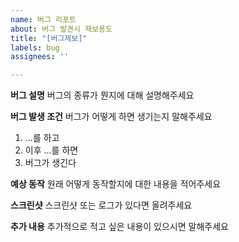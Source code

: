 ```yaml
---
name: 버그 리포트
about: 버그 발견시 제보용도
title: "[버그제보]"
labels: bug
assignees: ''

---
```


**버그 설명**
버그의 종류가 뭔지에 대해 설명해주세요

**버그 발생 조건**
버그가 어떻게 하면 생기는지 말해주세요
1. ...를 하고
2. 이후 ...를 하면
3. 버그가 생긴다

**예상 동작**
원래 어떻게 동작할지에 대한 내용을 적어주세요

**스크린샷**
스크린샷 또는 로그가 있다면 올려주세요

**추가 내용**
추가적으로 적고 싶은 내용이 있으시면 말해주세요
